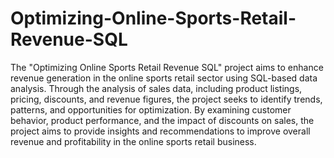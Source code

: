 # Optimizing-Online-Sports-Retail-Revenue-SQL
The "Optimizing Online Sports Retail Revenue SQL" project aims to enhance revenue generation in the online sports retail sector using SQL-based data analysis.
Through the analysis of sales data, including product listings, pricing, discounts, and revenue figures, the project seeks to identify trends, patterns, and opportunities for optimization. 
By examining customer behavior, product performance, and the impact of discounts on sales, the project aims to provide insights and recommendations to improve overall revenue and profitability in the online sports retail business.
